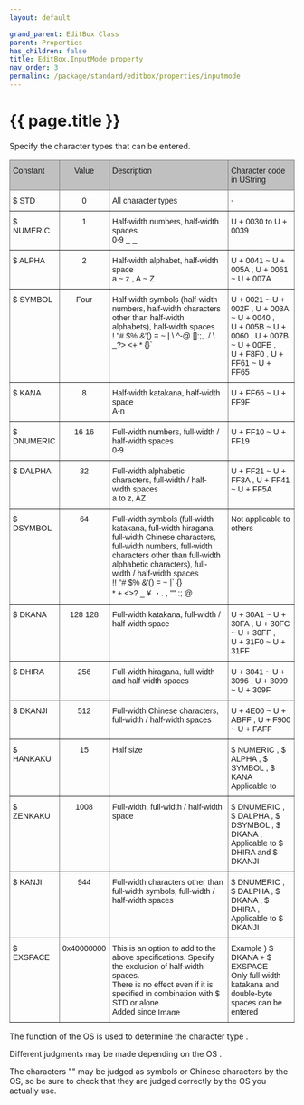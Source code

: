 ```yaml
---
layout: default

grand_parent: EditBox Class
parent: Properties
has_children: false
title: EditBox.InputMode property
nav_order: 3
permalink: /package/standard/editbox/properties/inputmode
---
```

# {{ page.title }}

Specify the character types that can be entered.

<style type="text/css">
.tg  {border-collapse:collapse;border-spacing:0;}
.tg td{border-color:black;border-style:solid;border-width:1px;font-family:Arial, sans-serif;font-size:14px;
  overflow:hidden;padding:10px 5px;word-break:normal;}
.tg th{border-color:black;border-style:solid;border-width:1px;font-family:Arial, sans-serif;font-size:14px;
  font-weight:normal;overflow:hidden;padding:10px 5px;word-break:normal;}
.tg .tg-34fe{background-color:#c0c0c0;border-color:inherit;text-align:center;vertical-align:top}
.tg .tg-c3ow{border-color:inherit;text-align:center;vertical-align:top}
.tg .tg-llyw{background-color:#c0c0c0;border-color:inherit;text-align:left;vertical-align:top}
.tg .tg-0pky{border-color:inherit;text-align:left;vertical-align:top}
.tg .tg-j5n6{border-color:inherit;font-family:Arial, Helvetica, sans-serif !important;text-align:left;vertical-align:top}
</style>
<table class="tg">
<thead>
  <tr>
    <th class="tg-llyw">Constant</th>
    <th class="tg-34fe">Value</th>
    <th class="tg-llyw">Description</th>
    <th class="tg-llyw">Character code in UString</th>
  </tr>
</thead>
<tbody>
  <tr>
    <td class="tg-0pky">$ STD</td>
    <td class="tg-c3ow">0</td>
    <td class="tg-0pky">All character types</td>
    <td class="tg-0pky">-</td>
  </tr>
  <tr>
    <td class="tg-0pky">$ NUMERIC</td>
    <td class="tg-c3ow">1</td>
    <td class="tg-0pky">Half-width numbers, half-width spaces<br>0-9 _ _</td>
    <td class="tg-0pky">U + 0030 to U + 0039</td>
  </tr>
  <tr>
    <td class="tg-0pky">$ ALPHA</td>
    <td class="tg-c3ow">2</td>
    <td class="tg-j5n6">Half-width alphabet, half-width space<br>a ~ z , A ~ Z</td>
    <td class="tg-0pky">U + 0041 ~ U + 005A , U + 0061 ~ U + 007A</td>
  </tr>
  <tr>
    <td class="tg-0pky">$ SYMBOL</td>
    <td class="tg-c3ow">Four</td>
    <td class="tg-0pky">Half-width symbols (half-width numbers, half-width characters other than half-width alphabets), half-width spaces<br>! "# $% &amp;'() = ~ | \ ^-@ []:;, ./ \ _?&gt; &lt;+ * {}`</td>
    <td class="tg-0pky">U + 0021 ~ U + 002F , U + 003A ~ U + 0040 ,<br>U + 005B ~ U + 0060 , U + 007B ~ U + 00FE ,<br>U + F8F0 , U + FF61 ~ U + FF65</td>
  </tr>
  <tr>
    <td class="tg-0pky">$ KANA</td>
    <td class="tg-c3ow">8</td>
    <td class="tg-0pky">Half-width katakana, half-width space<br>A-n</td>
    <td class="tg-0pky">U + FF66 ~ U + FF9F</td>
  </tr>
  <tr>
    <td class="tg-0pky">$ DNUMERIC</td>
    <td class="tg-c3ow">16 16</td>
    <td class="tg-0pky">Full-width numbers, full-width / half-width spaces<br>0-9</td>
    <td class="tg-0pky">U + FF10 ~ U + FF19</td>
  </tr>
  <tr>
    <td class="tg-0pky">$ DALPHA</td>
    <td class="tg-c3ow">32</td>
    <td class="tg-0pky">Full-width alphabetic characters, full-width / half-width spaces<br>a to z, AZ</td>
    <td class="tg-0pky">U + FF21 ~ U + FF3A , U + FF41 ~ U + FF5A</td>
  </tr>
  <tr>
    <td class="tg-0pky">$ DSYMBOL</td>
    <td class="tg-c3ow">64</td>
    <td class="tg-0pky">Full-width symbols (full-width katakana, full-width hiragana, full-width Chinese characters, full-width numbers, full-width characters other than full-width alphabetic characters), full-width / half-width spaces<br>!! "# $% &amp;'() = ~ |` {}<br>* + &lt;&gt;? _ ¥ ・. , "" :; @</td>
    <td class="tg-0pky">Not applicable to others</td>
  </tr>
  <tr>
    <td class="tg-0pky">$ DKANA</td>
    <td class="tg-c3ow">128 128</td>
    <td class="tg-0pky">Full-width katakana, full-width / half-width space</td>
    <td class="tg-0pky">U + 30A1 ~ U + 30FA , U + 30FC ~ U + 30FF ,<br>U + 31F0 ~ U + 31FF</td>
  </tr>
  <tr>
    <td class="tg-0pky">$ DHIRA</td>
    <td class="tg-c3ow">256</td>
    <td class="tg-0pky">Full-width hiragana, full-width and half-width spaces</td>
    <td class="tg-0pky">U + 3041 ~ U + 3096 , U + 3099 ~ U + 309F</td>
  </tr>
  <tr>
    <td class="tg-0pky">$ DKANJI</td>
    <td class="tg-c3ow">512</td>
    <td class="tg-0pky">Full-width Chinese characters, full-width / half-width spaces</td>
    <td class="tg-0pky">U + 4E00 ~ U + ABFF , U + F900 ~ U + FAFF</td>
  </tr>
  <tr>
    <td class="tg-0pky">$ HANKAKU</td>
    <td class="tg-c3ow">15</td>
    <td class="tg-0pky">Half size</td>
    <td class="tg-0pky">$ NUMERIC , $ ALPHA , $ SYMBOL , $ KANA<br>Applicable to</td>
  </tr>
  <tr>
    <td class="tg-0pky">$ ZENKAKU</td>
    <td class="tg-c3ow">1008</td>
    <td class="tg-0pky">Full-width, full-width / half-width space</td>
    <td class="tg-0pky">$ DNUMERIC , $ DALPHA , $ DSYMBOL , $ DKANA ,<br>Applicable to $ DHIRA and $ DKANJI</td>
  </tr>
  <tr>
    <td class="tg-0pky">$ KANJI</td>
    <td class="tg-c3ow">944</td>
    <td class="tg-0pky">Full-width characters other than full-width symbols, full-width / half-width spaces</td>
    <td class="tg-0pky">$ DNUMERIC , $ DALPHA , $ DKANA , $ DHIRA ,<br>Applicable to $ DKANJI</td>
  </tr>
  <tr>
    <td class="tg-0pky">$ EXSPACE</td>
    <td class="tg-c3ow">0x40000000</td>
    <td class="tg-0pky">This is an option to add to the above specifications. Specify the exclusion of half-width spaces.<br>There is no effect even if it is specified in combination with $ STD or alone.<br>Added since <img src="https://biz-collections.com/support/webpages/html/onlinemanual/browser/crs/ver_images/ver-add503.gif" alt="Image" width="50" height="12"></td>
    <td class="tg-0pky">Example ) $ DKANA + $ EXSPACE<br>Only full-width katakana and double-byte spaces can be entered</td>
  </tr>
</tbody>
</table>

The function of the OS is used to determine the character type .

Different judgments may be made depending on the OS .

The characters "" may be judged as symbols or Chinese characters by the OS, so be sure to check that they are judged correctly by the OS you actually use.


